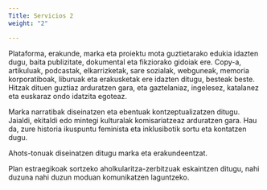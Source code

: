```yaml
---
Title: Servicios 2
weight: "2"

---
```

Plataforma, erakunde, marka eta proiektu mota guztietarako edukia idazten dugu, baita publizitate, dokumental eta fikziorako gidoiak ere. Copy-a, artikuluak, podcastak, elkarrizketak, sare sozialak, webguneak, memoria korporatiboak, liburuak eta erakusketak ere idazten ditugu, besteak beste. Hitzak dituen guztiaz arduratzen gara, eta gaztelaniaz, ingelesez, katalanez eta euskaraz ondo idatzita egoteaz.

Marka narratibak diseinatzen eta ebentuak kontzeptualizatzen ditugu. Jaialdi, ekitaldi edo mintegi kulturalak komisariatzeaz arduratzen gara. Hau da, zure historia ikuspuntu feminista eta inklusibotik sortu eta kontatzen dugu.

Ahots-tonuak diseinatzen ditugu marka eta erakundeentzat.

Plan estraegikoak sortzeko aholkularitza-zerbitzuak eskaintzen ditugu, nahi duzuna nahi duzun moduan komunikatzen laguntzeko.
